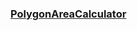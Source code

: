 ### [PolygonAreaCalculator](https://repl.it/@bsong070/boilerplate-polygon-area-calculator#README.md)
